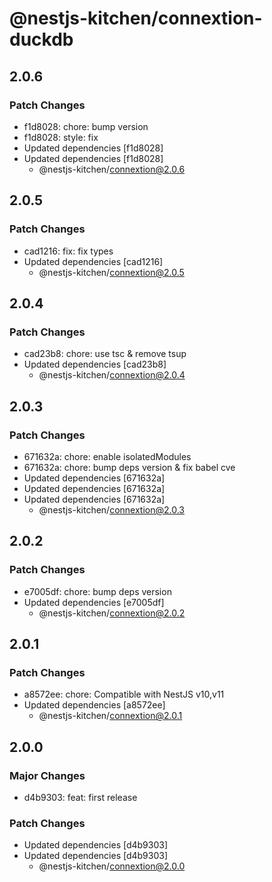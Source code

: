 # @nestjs-kitchen/connextion-duckdb

## 2.0.6

### Patch Changes

- f1d8028: chore: bump version
- f1d8028: style: fix
- Updated dependencies [f1d8028]
- Updated dependencies [f1d8028]
  - @nestjs-kitchen/connextion@2.0.6

## 2.0.5

### Patch Changes

- cad1216: fix: fix types
- Updated dependencies [cad1216]
  - @nestjs-kitchen/connextion@2.0.5

## 2.0.4

### Patch Changes

- cad23b8: chore: use tsc & remove tsup
- Updated dependencies [cad23b8]
  - @nestjs-kitchen/connextion@2.0.4

## 2.0.3

### Patch Changes

- 671632a: chore: enable isolatedModules
- 671632a: chore: bump deps version & fix babel cve
- Updated dependencies [671632a]
- Updated dependencies [671632a]
- Updated dependencies [671632a]
  - @nestjs-kitchen/connextion@2.0.3

## 2.0.2

### Patch Changes

- e7005df: chore: bump deps version
- Updated dependencies [e7005df]
  - @nestjs-kitchen/connextion@2.0.2

## 2.0.1

### Patch Changes

- a8572ee: chore: Compatible with NestJS v10,v11
- Updated dependencies [a8572ee]
  - @nestjs-kitchen/connextion@2.0.1

## 2.0.0

### Major Changes

- d4b9303: feat: first release

### Patch Changes

- Updated dependencies [d4b9303]
- Updated dependencies [d4b9303]
  - @nestjs-kitchen/connextion@2.0.0
